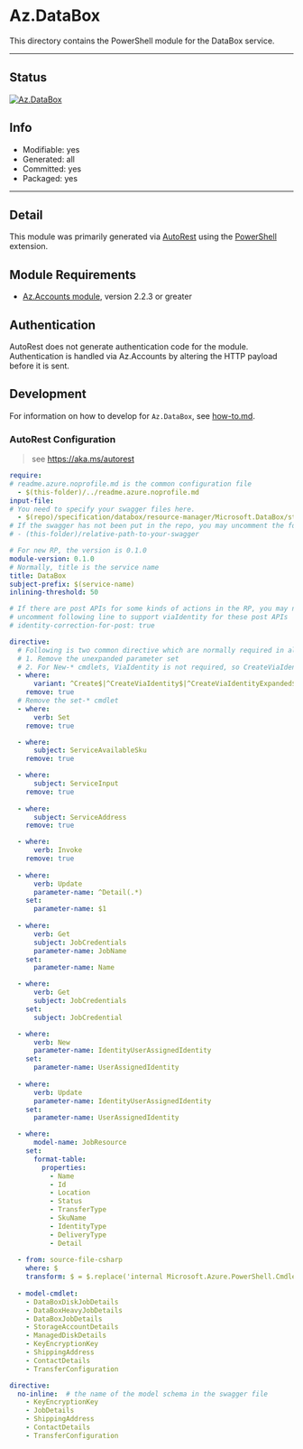<!-- region Generated -->
# Az.DataBox
This directory contains the PowerShell module for the DataBox service.

---
## Status
[![Az.DataBox](https://img.shields.io/powershellgallery/v/Az.DataBox.svg?style=flat-square&label=Az.DataBox "Az.DataBox")](https://www.powershellgallery.com/packages/Az.DataBox/)

## Info
- Modifiable: yes
- Generated: all
- Committed: yes
- Packaged: yes

---
## Detail
This module was primarily generated via [AutoRest](https://github.com/Azure/autorest) using the [PowerShell](https://github.com/Azure/autorest.powershell) extension.

## Module Requirements
- [Az.Accounts module](https://www.powershellgallery.com/packages/Az.Accounts/), version 2.2.3 or greater

## Authentication
AutoRest does not generate authentication code for the module. Authentication is handled via Az.Accounts by altering the HTTP payload before it is sent.

## Development
For information on how to develop for `Az.DataBox`, see [how-to.md](how-to.md).
<!-- endregion -->

### AutoRest Configuration
> see https://aka.ms/autorest

``` yaml
require:
# readme.azure.noprofile.md is the common configuration file
  - $(this-folder)/../readme.azure.noprofile.md
input-file:
# You need to specify your swagger files here.
  - $(repo)/specification/databox/resource-manager/Microsoft.DataBox/stable/2021-03-01/databox.json
# If the swagger has not been put in the repo, you may uncomment the following line and refer to it locally
# - (this-folder)/relative-path-to-your-swagger 

# For new RP, the version is 0.1.0
module-version: 0.1.0
# Normally, title is the service name
title: DataBox
subject-prefix: $(service-name)
inlining-threshold: 50

# If there are post APIs for some kinds of actions in the RP, you may need to 
# uncomment following line to support viaIdentity for these post APIs
# identity-correction-for-post: true

directive:
  # Following is two common directive which are normally required in all the RPs
  # 1. Remove the unexpanded parameter set
  # 2. For New-* cmdlets, ViaIdentity is not required, so CreateViaIdentityExpanded is removed as well
  - where:
      variant: ^Create$|^CreateViaIdentity$|^CreateViaIdentityExpanded$|^Update$|^UpdateViaIdentity$|^UpdateViaIdentityExpanded$|^GetViaIdentity$|^Validate.*$ |^Cancel$|^CancelViaIdentity.*$|^DeleteViaIdentity$
    remove: true
  # Remove the set-* cmdlet
  - where:
      verb: Set
    remove: true

  - where:
      subject: ServiceAvailableSku
    remove: true

  - where:
      subject: ServiceInput
    remove: true
  
  - where:
      subject: ServiceAddress
    remove: true

  - where:
      verb: Invoke
    remove: true
  
  - where:
      verb: Update
      parameter-name: ^Detail(.*)
    set:
      parameter-name: $1
  
  - where:
      verb: Get
      subject: JobCredentials
      parameter-name: JobName
    set:
      parameter-name: Name

  - where:
      verb: Get
      subject: JobCredentials
    set:
      subject: JobCredential

  - where:
      verb: New
      parameter-name: IdentityUserAssignedIdentity
    set:
      parameter-name: UserAssignedIdentity
  
  - where:
      verb: Update
      parameter-name: IdentityUserAssignedIdentity
    set:
      parameter-name: UserAssignedIdentity

  - where:
      model-name: JobResource 
    set:
      format-table:
        properties:
          - Name
          - Id
          - Location
          - Status
          - TransferType
          - SkuName
          - IdentityType
          - DeliveryType  
          - Detail
          
  - from: source-file-csharp
    where: $
    transform: $ = $.replace('internal Microsoft.Azure.PowerShell.Cmdlets.DataBox.Models.Api20210301.IJobSecrets', 'public Microsoft.Azure.PowerShell.Cmdlets.DataBox.Models.Api20210301.IJobSecrets');  
    
  - model-cmdlet:
    - DataBoxDiskJobDetails
    - DataBoxHeavyJobDetails
    - DataBoxJobDetails
    - StorageAccountDetails
    - ManagedDiskDetails
    - KeyEncryptionKey
    - ShippingAddress
    - ContactDetails
    - TransferConfiguration
```
``` yaml
directive:
  no-inline:  # the name of the model schema in the swagger file
    - KeyEncryptionKey
    - JobDetails
    - ShippingAddress
    - ContactDetails
    - TransferConfiguration
```
